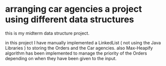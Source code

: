 # arranging car agencies a project using different data structures
this is my midterm data structure project.


in this project I have manually implemented a LinkedList ( not using the Java Libraries ) to storing the Orders and the Car agencies.
also Max-Heapify algorithm has been implemented to manage the priority of the Orders depending on when they have been given to the input.

